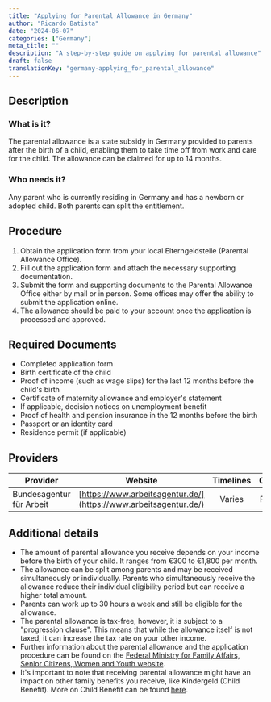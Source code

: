 ```yaml
---
title: "Applying for Parental Allowance in Germany"
author: "Ricardo Batista"
date: "2024-06-07"
categories: ["Germany"]
meta_title: ""
description: "A step-by-step guide on applying for parental allowance"
draft: false
translationKey: "germany-applying_for_parental_allowance"
---
```


## Description
### What is it?
The parental allowance is a state subsidy in Germany provided to parents after the birth of a child, enabling them to take time off from work and care for the child. The allowance can be claimed for up to 14 months.

### Who needs it?
Any parent who is currently residing in Germany and has a newborn or adopted child. Both parents can split the entitlement.

## Procedure
1. Obtain the application form from your local Elterngeldstelle (Parental Allowance Office).
2. Fill out the application form and attach the necessary supporting documentation.
3. Submit the form and supporting documents to the Parental Allowance Office either by mail or in person. Some offices may offer the ability to submit the application online.
4. The allowance should be paid to your account once the application is processed and approved.

## Required Documents
- Completed application form
- Birth certificate of the child
- Proof of income (such as wage slips) for the last 12 months before the child's birth
- Certificate of maternity allowance and employer's statement
- If applicable, decision notices on unemployment benefit
- Proof of health and pension insurance in the 12 months before the birth
- Passport or an identity card
- Residence permit (if applicable)
  
## Providers
| Provider        |     Website     |     Timelines    |       Cost      |
| --------------- | --------------- |  :-------------: | :-------------: |
| Bundesagentur für Arbeit | [https://www.arbeitsagentur.de/](https://www.arbeitsagentur.de/) | Varies | Free |
  
## Additional details
- The amount of parental allowance you receive depends on your income before the birth of your child. It ranges from €300 to €1,800 per month.
- The allowance can be split among parents and may be received simultaneously or individually. Parents who simultaneously receive the allowance reduce their individual eligibility period but can receive a higher total amount.
- Parents can work up to 30 hours a week and still be eligible for the allowance.
- The parental allowance is tax-free, however, it is subject to a "progression clause". This means that while the allowance itself is not taxed, it can increase the tax rate on your other income.
- Further information about the parental allowance and the application procedure can be found on the [Federal Ministry for Family Affairs, Senior Citizens, Women and Youth website](https://www.bmfsfj.de/bmfsfj/themen/familie/familienleistungen/elterngeld/elterngeld-und-elterngeldplus).
- It's important to note that receiving parental allowance might have an impact on other family benefits you receive, like Kindergeld (Child Benefit). More on Child Benefit can be found [here](https://www.arbeitsagentur.de/familie-und-kinder/child-benefit-claiming-depends-on-income).